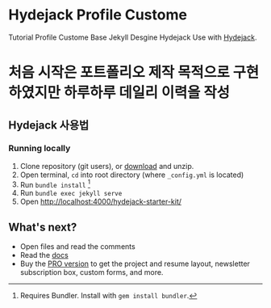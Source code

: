 # Hydejack Profile Custome 

Tutorial Profile Custome 
Base Jekyll Desgine Hydejack Use
with [Hydejack](https://hydejack.com/).

# 처음 시작은 포트폴리오 제작 목적으로 구현하였지만 하루하루 데일리 이력을 작성 

## Hydejack 사용법
### Running locally
1. Clone repository (git users), or [download] and unzip.
2. Open terminal, `cd` into root directory (where `_config.yml` is located)
3. Run `bundle install` [^1]
4. Run `bundle exec jekyll serve`
5. Open <http://localhost:4000/hydejack-starter-kit/>

## What's next?
* Open files and read the comments
* Read the [docs](https://hydejack.com/docs/)
* Buy the [PRO version](https://hydejack.com/download/) to get the project and resume layout, newsletter subscription box, custom forms, and more.

[^1]: Requires Bundler. Install with `gem install bundler`.

[download]: https://github.com/hydecorp/hydejack-starter-kit/archive/master.zip
